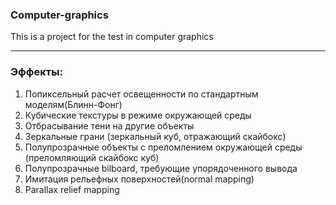 ### Computer-graphics
This is a project for the test in computer graphics
___
### Эффекты:
  1. Попиксельный расчет освещенности по стандартным моделям(Блинн-Фонг)
  2. Кубические текстуры в режиме окружающей среды
  3. Отбрасывание тени на другие объекты
  4. Зеркальные грани (зеркальный куб, отражающий скайбокс)
  5. Полупрозрачные объекты с преломлением окружающей среды (преломляющий скайбокс куб)
  6. Полупрозрачные bilboard, требующие упорядоченного вывода
  7. Имитация рельефных поверхностей(normal mapping)
  8. Parallax relief mapping
